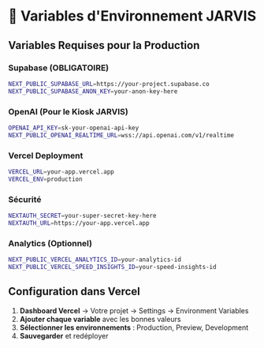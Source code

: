 # 🔐 Variables d'Environnement JARVIS

## Variables Requises pour la Production

### Supabase (OBLIGATOIRE)
```bash
NEXT_PUBLIC_SUPABASE_URL=https://your-project.supabase.co
NEXT_PUBLIC_SUPABASE_ANON_KEY=your-anon-key-here
```

### OpenAI (Pour le Kiosk JARVIS)
```bash
OPENAI_API_KEY=sk-your-openai-api-key
NEXT_PUBLIC_OPENAI_REALTIME_URL=wss://api.openai.com/v1/realtime
```

### Vercel Deployment
```bash
VERCEL_URL=your-app.vercel.app
VERCEL_ENV=production
```

### Sécurité
```bash
NEXTAUTH_SECRET=your-super-secret-key-here
NEXTAUTH_URL=https://your-app.vercel.app
```

### Analytics (Optionnel)
```bash
NEXT_PUBLIC_VERCEL_ANALYTICS_ID=your-analytics-id
NEXT_PUBLIC_VERCEL_SPEED_INSIGHTS_ID=your-speed-insights-id
```

## Configuration dans Vercel

1. **Dashboard Vercel** → Votre projet → Settings → Environment Variables
2. **Ajouter chaque variable** avec les bonnes valeurs
3. **Sélectionner les environnements** : Production, Preview, Development
4. **Sauvegarder** et redéployer 